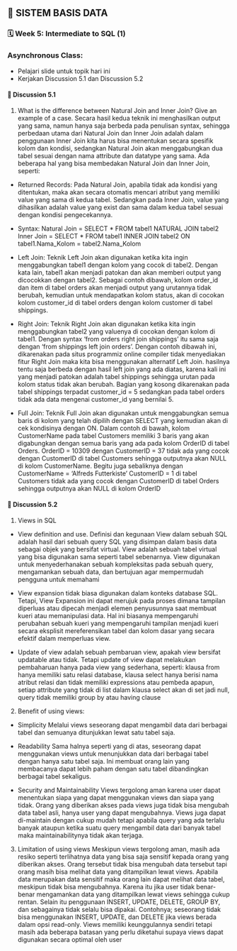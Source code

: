 ## 📘 SISTEM BASIS DATA

### 🗓️ Week 5: Intermediate to SQL (1)
### Asynchronous Class: 
- Pelajari slide untuk topik hari ini
- Kerjakan Discussion 5.1 dan Discussion 5.2

#### 📍 Discussion 5.1 
1. What is the difference between Natural Join and Inner Join? Give an example
of a case.
Secara hasil kedua teknik ini menghasilkan output yang sama, namun
hanya saja berbeda pada penulisan syntax, sehingga perbedaan utama dari
Natural Join dan Inner Join adalah dalam penggunaan Inner Join kita harus
bisa menentukan secara spesifik kolom dan kondisi, sedangkan Natural Join
akan menggabungkan dua tabel sesuai dengan nama attribute dan datatype
yang sama. Ada beberapa hal yang bisa membedakan Natural Join dan Inner
Join, seperti:
- Returned Records:
Pada Natural Join, apabila tidak ada kondisi yang ditentukan,
maka akan secara otomatis mencari atribut yang memiliki value yang
sama di kedua tabel. Sedangkan pada Inner Join, value yang dihasilkan
adalah value yang exist dan sama dalam kedua tabel sesuai dengan
kondisi pengecekannya.
- Syntax:
Natural Join = SELECT * FROM tabel1 NATURAL JOIN tabel2
Inner Join = SELECT * FROM tabel1 INNER JOIN tabel2 ON
tabel1.Nama_Kolom = tabel2.Nama_Kolom

- Left Join:
Teknik Left Join akan digunakan ketika kita ingin
menggabungkan tabel1 dengan kolom yang cocok di tabel2. Dengan
kata lain, tabel1 akan menjadi patokan dan akan memberi output yang
dicocokkan dengan tabel2. Sebagai contoh dibawah, kolom order_id
dan item di tabel orders akan menjadi output yang urutannya tidak
berubah, kemudian untuk mendapatkan kolom status, akan di cocokan
kolom customer_id di tabel orders dengan kolom customer di tabel
shippings.

- Right Join:
Teknik Right Join akan digunakan ketika kita ingin
menggabungkan tabel2 yang valuenya di cocokan dengan kolom di
tabel1. Dengan syntax ‘from orders right join shippings’ itu sama saja
dengan ‘from shippings left join orders’. Dengan contoh dibawah ini,
dikarenakan pada situs programmiz online compiler tidak menyediakan
fitur Right Join maka kita bisa menggunakan alternatif Left Join.
hasilnya tentu saja berbeda dengan hasil left join yang ada diatas,
karena kali ini yang menjadi patokan adalah tabel shippings sehingga
urutan pada kolom status tidak akan berubah. Bagian yang kosong
dikarenakan pada tabel shippings terpadat customer_id = 5 sedangkan
pada tabel orders tidak ada data mengenai customer_id yang bernilai 5.

- Full Join:
Teknik Full Join akan digunakan untuk menggabungkan semua
baris di kolom yang telah dipilih dengan SELECT yang kemudian akan
di cek kondisinya dengan ON. Dalam contoh di bawah, kolom
CustomerName pada tabel Customers memiliki 3 baris yang akan
digabungkan dengan semua baris yang ada pada kolom OrderID di
tabel Orders. OrderID = 10309 dengan CustomerID = 37 tidak ada
yang cocok dengan CustomerID di tabel Customers sehingga
outputnya akan NULL di kolom CustomerName. Begitu juga
sebaliknya dengan CustomerName = ‘Alfreds Futterkiste’
CustomerID = 1 di tabel Customers tidak ada yang cocok dengan
CustomerID di tabel Orders sehingga outputnya akan NULL di
kolom OrderID

#### 📍 Discussion 5.2
1. Views in SQL
- View definition and use. Definisi dan kegunaan View dalam sebuah SQL adalah hasil dari
sebuah query SQL yang disimpan dalam basis data sebagai objek yang
bersifat virtual. View adalah sebuah tabel virtual yang bisa digunakan
sama seperti tabel sebenarnya. View digunakan untuk
menyederhanakan sebuah kompleksitas pada sebuah query,
mengamankan sebuah data, dan bertujuan agar mempermudah
pengguna untuk memahami

- View expansion tidak biasa digunakan dalam konteks database
SQL. Tetapi, View Expansion ini dapat merujuk pada proses dimana
tampilan diperluas atau dipecah menjadi elemen penyusunnya saat
membuat kueri atau memanipulasi data. Hal ini biasanya
mempengaruhi perubahan sebuah kueri yang mempengaruhi tampilan
menjadi kueri secara eksplisit mereferensikan tabel dan kolom dasar
yang secara efektif dalam memperluas view.

- Update of view adalah sebuah pembaruan view, apakah view
bersifat updatable atau tidak. Tetapi update of view dapat melakukan
pembaharuan hanya pada view yang sederhana, seperti: klausa from hanya memiliki satu relasi database, klausa select hanya berisi nama atribut relasi dan tidak memiliki
expressions atau pembeda apapun, setiap attribute yang tidak di list dalam klausa select akan di set
jadi null, query tidak memiliki group by atau having clause

2. Benefit of using views:
- Simplicity
Melalui views seseorang dapat mengambil data dari berbagai
tabel dan semuanya ditunjukkan lewat satu tabel saja.

- Readability
Sama halnya seperti yang di atas, seseorang dapat menggunakan
views untuk menunjukkan data dari berbagai tabel dengan hanya satu
tabel saja. Ini membuat orang lain yang membacanya dapat lebih paham
dengan satu tabel dibandingkan berbagai tabel sekaligus.

- Security and Maintainability
Views tergolong aman karena user dapat menentukan siapa yang
dapat menggunakan views dan siapa yang tidak. Orang yang diberikan
akses pada views juga tidak bisa mengubah data tabel asli, hanya user
yang dapat mengubahnya. Views juga dapat di-maintain dengan cukup
mudah tetapi apabila query yang ada terlalu banyak ataupun ketika
suatu query mengambil data dari banyak tabel maka maintainabilitynya tidak akan terjaga.

3. Limitation of using views
Meskipun views tergolong aman, masih ada resiko seperti terlihatnya
data yang bisa saja sensitif kepada orang yang diberikan akses. Orang tersebut
tidak bisa mengubah data tersebut tapi orang masih bisa melihat data yang
ditampilkan lewat views. Apabila data merupakan data sensitif maka orang
lain dapat melihat data tabel, meskipun tidak bisa mengubahnya. Karena itu
jika user tidak benar-benar mengamankan data yang ditampilkan lewat views
sehingga cukup rentan. Selain itu penggunaan INSERT, UPDATE, DELETE,
GROUP BY, dan sebagainya tidak selalu bisa dipakai. Contohnya; seseorang
tidak bisa menggunakan INSERT, UPDATE, dan DELETE jika views berada
dalam opsi read-only. Views memiliki keunggulannya sendiri tetapi masih
ada beberapa batasan yang perlu diketahui supaya views dapat digunakan
secara optimal oleh user

